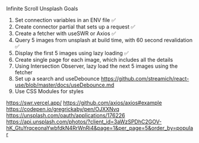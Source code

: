 Infinite Scroll Unsplash Goals

1. Set connection variables in an ENV file ✅
2. Create connector partial that sets up a request ✅
3. Create a fetcher with useSWR or Axios ✅
4. Query 5 images from unsplash at build time, with 60 second revalidation ✅
5. Display the first 5 images using lazy loading ✅
6. Create single page for each image, which includes all the details
7. Using Intersection Observer, lazy load the next 5 images using the fetcher
8. Set up a search and useDebounce https://github.com/streamich/react-use/blob/master/docs/useDebounce.md
9. Use CSS Modules for styles

https://swr.vercel.app/
https://github.com/axios/axios#example
https://codepen.io/gregrickaby/pen/OJXXNvq
https://unsplash.com/oauth/applications/176226
https://api.unsplash.com/photos/?client_id=3aWzSPDhC2GOV-hK_GtuYrqceonaYwbfdkN4RrWnRi4&page=1&per_page=5&order_by=popular
